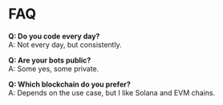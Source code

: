 # FAQ

**Q: Do you code every day?**  
A: Not every day, but consistently.

**Q: Are your bots public?**  
A: Some yes, some private.

**Q: Which blockchain do you prefer?**  
A: Depends on the use case, but I like Solana and EVM chains.
